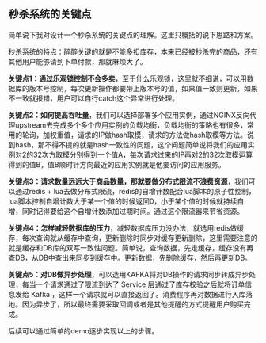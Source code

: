 ## 秒杀系统的关键点

简单说下我对设计一个秒杀系统的关键点的理解。这里只概括的说下思路和方案。

秒杀系统的特点：醉醉关键的就是不能多扣库存，本来已经被秒杀完的商品，还有其他用户能够请到下单付款，那就麻烦大了。

**关键点1：通过乐观锁控制不会多卖**，至于什么乐观锁，这里就不细说，可以用数据库的版本号控制，每次更新操作都要带上版本号的值，如果值一致则更新，如果不一致就报错，用户可以自行catch这个异常进行处理。

**关键点2：如何提高吞吐量**，我们可以选择部署多个应用实例，通过NGINX反向代理upstream去完成多个多个应用实例的负载均衡，负载均衡的策略也有很多，常用的轮询，加权重值，请求的IP做hash取模，请求的方法做hash取模等方法。说到hash，那不得不提的就是hash一致性的问题，这个问题简单说将我们的应用实例对2的32次方取模分别得到一个值A，每次请求过来的IP再对2的32次取模运算得到的值B，值B顺时针方向最近的应用实例就是他要访问的应用服务。

**关键点3：请求数量远远大于商品数量，那就要做分布式限流不浪费资源**，我们可以通过redis + lua去做分布式限流，redis的自增计数配合lua脚本的原子性控制，lua脚本控制自增计数大于某一个值的时候返回0，小于某个值的时候就持续自增，同时记得要给这个自增计数添加过期时间。通过这个限流器来节省资源。

**关键点4：怎样减轻数据库的压力**，减轻数据库压力没办法，就选用redis做缓存，每次查询就从缓存中查询，更新删除时同步对缓存更新删除，这里需要注意的就是缓存和DB库的双写一致性问题。简单说，查询数据，先走缓存，缓存没有再查DB，从DB中查出来同步到缓存中。更新数据，先删除缓存，然后再更新DB。

**关键点5：对DB做异步处理**，可以选用KAFKA将对DB操作的请求同步转成异步处理，每当一个请求通过了限流到达了 Service 层通过了库存校验之后就将订单信息发给 Kafka ，这样一个请求就可以直接返回了。消费程序再对数据进行入库落地。因为异步了，所以最终需要采取回调或者是其他提醒的方式提醒用户购买完成。

后续可以通过简单的demo逐步实现以上的步骤。

